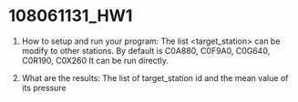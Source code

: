 # 108061131_HW1

1. How to setup and run your program:
	The list <target_station> can be modify to other stations.
	By default is C0A880, C0F9A0, C0G640, C0R190, C0X260
	It can be run directly.

2. What are the results:
	The list of target_station id and the mean value of its pressure
